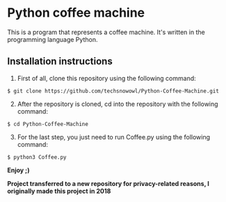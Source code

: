 #	Python coffee machine

This is a program that represents a coffee machine. It's written in the programming language Python.

## Installation instructions
1. First of all, clone this repository using the following command:

```
$ git clone https://github.com/techsnowowl/Python-Coffee-Machine.git
```
  
2. After the repository is cloned, cd into the repository with the following command:
 
```
$ cd Python-Coffee-Machine
```

3. For the last step, you just need to run Coffee.py using the following command:

```
$ python3 Coffee.py
```

**Enjoy ;)**

**Project transferred to a new repository for privacy-related reasons, I originally made this project in 2018**
